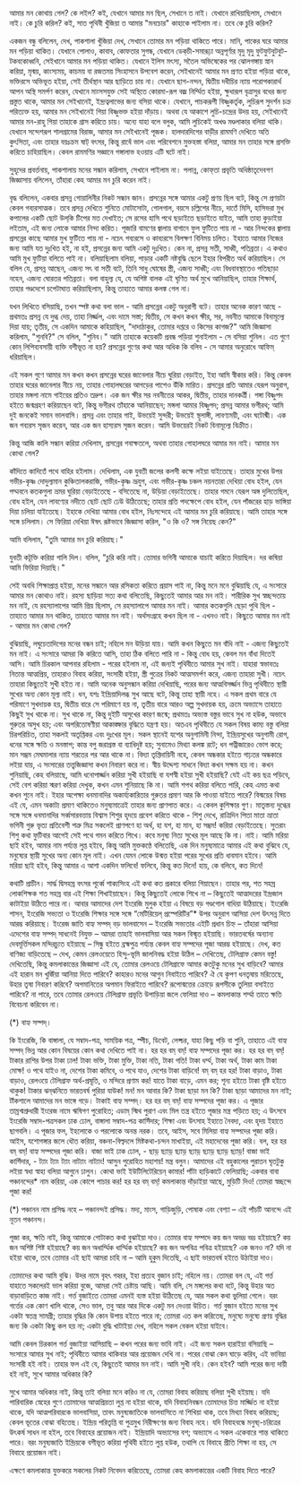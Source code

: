 আমার মন কোথায় গেল? কে লইল? কই, যেখানে আমার মন ছিল, সেখানে ত নাই। যেখানে রাখিয়াছিলাম, সেখানে নাই। কে চুরি করিল? কই, সাত পৃথিবী খুঁজিয়া ত আমার "মনচোর" কাহাকে পাইলাম না। তবে কে চুরি করিল?

একজন বন্ধু বলিলেন, দেখ, পাকশালা খুঁজিয়া দেখ, সেখানে তোমার মন পড়িয়া থাকিতে পারে। মানি, পাকের ঘরে আমার মন পড়িয়া থাকিত। যেখানে পোলাও, কাবাব, কোফতার সুগন্ধ, যেখানে ডেক্‌চী-সমারূঢ়া অন্নপূর্ণার মৃদু মৃদু ফুটফুটবুটবুট-টকবকোধ্বনি, সেইখানে আমার মন পড়িয়া থাকিত। যেখানে ইলিস মৎস্য, সতৈল অভিষেকের পর ঝোলগঙ্গায় স্নান করিয়া, মৃন্ময়, কাংস্যময়, কাচময় বা রজতময় সিংহাসনে উপবেশ করেন, সেইখানেই আমার মন প্রণত হইয়া পড়িয়া থাকে, ভক্তিরসে অভিভূত হইয়া, সেই তীর্থস্থান আর ছাড়িতে চায় না। যেখানে ছাগ-নন্দন, দ্বিতীয় দধীচির ন্যায় পরোপকারার্থ আপন অস্থি সমর্পণ করেন, যেখানে মাংসসযুক্ত সেই অস্থিতে কোরমা-রূপ বজ্র নির্ম্মিত হইয়া, ক্ষুধারূপ বৃত্রাসুর বধের জন্য প্রস্তুত থাকে, আমার মন সেইখানেই, ইন্দ্রত্বলাভের জন্য বসিয়া থাকে। যেখানে, পাচকরূপী বিষ্ণুকর্তৃক, লুচিরূপ সুদর্শন চক্র পরিত্যক্ত হয়, আমার মন সেইখানেই গিয়া বিষ্ণুভক্ত হইয়া দাঁড়ায়। অথবা যে আকাশে লুচি-চন্দ্রের উদয় হয়, সেইখানেই আমার মন-রাহু গিয়া তাহাকে গ্রাস করিতে চায়। অন্যে যাহা বলে বলুক, আমি লুচিকেই অখণ্ড মণ্ডলাকার বলিয়া থাকি। যেখানে সন্দেশরূপ শালগ্রামের বিরাজ, আমার মন সেইখানেই পূজক। হালদারদিগের বাড়ীর রামমণি দেখিতে অতি কুৎসিতা, এবং তাহার বয়ঃক্রম ষাট্‌ বৎসর, কিন্তু রাধেঁ ভাল এবং পরিবেশনে মুক্তহস্তা বলিয়া, আমার মন তাহার সঙ্গে প্রসক্তি করিতে চাহিয়াছিল। কেবল রামমণির সজ্ঞানে গঙ্গালাভ হওয়ায় এটি ঘটে নাই।

সুহৃদের প্রবর্ত্তনায়, পাকশালায় মনের সন্ধান করিলাম, সেখানে পাইলাম না। পলান্ন, কোফ্‌তা প্রভৃতি অধিষ্ঠাতৃদেবগণ জিজ্ঞাসায় বলিলেন, তাঁহারা কেহ আমার মন চুরি করেন নাই।

বৃদ্ধ বলিলেন, একবার প্রসন্ন গোয়ালিনীর নিকট সন্ধান জান। প্রসন্নের সঙ্গে আমার একটু প্রণয় ছিল বটে, কিন্তু সে প্রণয়টা কেবল গব্যরসাত্মক। তবে প্রসন্ন দেখিতে শুনিতে মোটাসোটা, গোলগাল, বয়সে চল্লিশের নীচে, দাতেঁ মিসি, হাসিভরা মুখ কপালের একটি ছোট উল্‌কি টিপের মত দেখাইত; সে রসের হাসি পথে ছড়াইতে ছড়াইতে যাইত, আমি তাহা কুড়াইয়া লইতাম, এই জন্য লোকে আমার নিন্দা করিত। পূজারি বামণের জ্বালায় বাগানে ফুল ফুটিতে পায় না - আর নিন্দকের জ্বালায় প্রসন্নের কাছে আমার মুখ ফুটিতে পায় না - নচেৎ গব্যরসে ও কাব্যরসে বিলক্ষণ বিনিময় চলিত। ইহাতে আমার নিজের জন্য আমি যত দুঃখিত হই, না হই, প্রসন্নের জন্য আমি একটু দুঃখিত। কেন না, প্রসন্ন সতী, সাধ্বী, পতিব্রতা। এ কথাও আমি মুখ ফুটিয়া বলিতে পাই না। বলিয়াছিলাম বলিয়া, পাড়ার একটি নষ্টবুদ্ধি ছেলে ইহার বিপরীত অর্থ করিয়াছিল। সে বলিল যে, প্রসন্ন আছেন, এজন্য সৎ বা সতী বটে, তিনি সাধু ঘোষের স্ত্রী, এজন্য সাধ্বী; এবং বিধবাবস্থাতেও পতিছাড়া নহেন, এজন্য ঘোরতর পতিব্রতা। বলা বাহুল্য যে, যে অশিষ্ট বালক এই ঘৃণিত অর্থ মুখে আনিয়াছিল, তাহার শিক্ষার্থ, তাহার গণ্ডদেশে চপেটাঘাত করিয়াছিলাম, কিন্তু তাহাতে আমার কলঙ্ক গেল না।

যখন লিখিতে বসিয়াছি, তখন স্পষ্ট কথা বলা ভাল - আমি প্রসন্নের একটু অনুরাগী বটে। তাহার অনেক কারণ আছে - প্রথমতঃ প্রসন্ন যে দুগ্ধ দেয়, তাহা নির্জ্জল, এবং দামে সস্তা; দ্বিতীয়, সে কখন কখন ক্ষীর, সর, নবনীত আমাকে বিনামূল্যে দিয়া যায়; তৃতীয়, সে একদিন আমাকে কহিয়াছিল, "দাদাঠাকুর, তোমার দপ্তরে ও কিসের কাগজ?" আমি জিজ্ঞাসা করিলাম, "শুনবি?" সে বলিল, "শুনিব।" আমি তাহাকে কয়েকটি প্রবন্ধ পড়িয়া শুনাইলাম - সে বসিয়া শুনিল। এত গুণে কোন্‌ লিপিব্যবসায়ী ব্যক্তি বশীভূত না হয়? প্রসন্নের গুণের কথা আর অধিক কি বলিব - সে আমার অনুরোধে আফিম্‌ ধরিয়াছিল।

এই সকল গুণে আমার মন কখন কখন প্রসন্নের ঘরের জানেলার নীচে ঘুরিয়া বেড়াইত, ইহা আমি স্বীকার করি। কিন্তু কেবল তাহার ঘরের জানেলার নীচে নয়, তাহার গোহালঘরের আগড়ের পাশেও উঁকি মারিত। প্রসন্নের প্রতি আমার যেরূপ অনুরাগ, তাহার মঙ্গলা নামে গাইয়ের প্রতিও তদ্রুপ। এক জন ক্ষীর সর নবনীতের আকর, দ্বিতীয়, তাহার দানকর্ত্রী। গঙ্গা বিষ্ণুপদ হইতে জন্মগ্রহণ করিয়াছেন বটে, কিন্তু ভগীরথ তাঁহাকে আনিয়াছেন; মঙ্গলা আমার বিষ্ণুপদ; প্রসন্ন আমার ভগীরথ; আমি দুই জনকেই সমান ভালবাসি। প্রসন্ন এবং তাহার গাই, উভয়েই সুন্দরী; উভয়েই স্থূলাঙ্গী, লাবণ্যময়ী, এবং ঘটোধ্মী। এক জন গব্যরস সৃজন করেন, আর এক জন হাস্যরস সৃজন করেন। আমি উভয়েরই নিকট বিনামূল্যে বিক্রীত।

কিন্তু আজি কালি সন্ধান করিয়া দেখিলাম, প্রসন্নের গবাক্ষতলে, অথবা তাহার গোহালঘরে আমার মন নাই। আমার মন কোথা গেল?

কাঁদিতে কাদিতেঁ পথে বাহির হইলাম। দেখিলাম, এক যুবতী জলের কলসী কক্ষে লইয়া যাইতেছে। তাহার মুখের উপর গভীর-কৃষ্ণ দোদুল্যমান কুঞ্চিতালকরাজি, গভীর-কৃষ্ণ ভ্রূযুগ, এবং গভীর-কৃষ্ণ চঞ্চল নয়নতারা দেখিয়া বোধ হইল, যেন পদ্মবনে কতকগুলা ভ্রমর ঘুরিয়া বেড়াইতেছে - বসিতেছে না, উড়িয়া বেড়াইতেছে। তাহার গমনে যেরূপ অঙ্গ দুলিতেছিল, বোধ হইল, যেন লাবণ্যের নদীতে ছোট ছোট ঢেউ উঠিতেছে; তাহার প্রতি পদক্ষেপে বোধ হইল, যেন পাঁজরের হাড় ভাঙ্গিয়া দিয়া চলিয়া যাইতেছে। ইহাকে দেখিয়া আমার বোধ হইল, নিঃসন্দেহে এই আমার মন চুরি করিয়াছে। আমি তাহার সঙ্গে সঙ্গে চলিলাম। সে ফিরিয়া দেখিয়া ঈষৎ রূষ্টভাবে জিজ্ঞাসা করিল, "ও কি ও? সঙ্গ নিয়েছ কেন?"

আমি বলিলাম, "তুমি আমার মন চুরি করিয়াছ।"

যুবতী কটূক্তি করিয়া গালি দিল। বলিল, "চুরি করি নাই। তোমার ভগিনী আমাকে যাচাই করিতে দিয়াছিল। দর কষিয়া আমি ফিরিয়া দিয়াছি।"

সেই অবধি শিক্ষাপ্রাপ্ত হইয়া, মনের সন্ধানে আর রসিকতা করিতে প্রয়াস পাই না, কিন্তু মনে মনে বুঝিয়াছি যে, এ সংসারে আমার মন কোথাও নাই। রহস্য ছাড়িয়া সত্য কথা বলিতেছি, কিছুতেই আমার আর মন নাই। শারীরিক সুখ স্বচ্ছন্দতায় মন নাই, যে রহস্যালাপের আমি প্রিয় ছিলাম, সে রহস্যালাপে আমার মন নাই। আমার কতকগুলি ছেড়া পুথি ছিল - তাহাতে আমার মন থাকিত, তাহাতে আমার মন নাই। অর্থসংগ্রহে কখন ছিল না - এখনও নাই। কিছুতে আমার মন নাই - আমার মন কোথা গেল?

বুঝিয়াছি, লঘুচেতাদিগের মনের বন্ধন চাই; নহিলে মন উড়িয়া যায়। আমি কখন কিছুতে মন বাঁধি নাই - এজন্য কিছুতেই মন নাই। এ সংসারে আমরা কি করিতে আসি, তাহা ঠিক বলিতে পারি না - কিন্তু বোধ হয়, কেবল মন বাঁধা দিতেই আসি। আমি চিরকাল আপনার রহিলাম - পরের হইলাম না, এই জন্যই পৃথিবীতে আমার সুখ নাই। যাহারা স্বভাবতঃ নিতান্ত আত্মপ্রিয়, তাহারাও বিবাহ করিয়া, সংসারী হইয়া, স্ত্রী পুত্রের নিকট আত্মসমর্পণ করে, এজন্য তাহারা সুখী। নচেৎ তাহারা কিছুতেই সুখী হইত না। আমি অনেক অনুসন্ধান করিয়া দেখিয়াছি, পরের জন্য আত্মবিসর্জ্জন ভিন্ন পৃথিবীতে স্থায়ী সুখের অন্য কোন মূল্য নাই। ধন, যশঃ ইন্দ্রিয়াদিলব্ধ সুখ আছে বটে, কিন্তু তাহা স্থায়ী নহে। এ সকল প্রথম বারে যে পরিমাণে সুখদায়ক হয়, দ্বিতীয় বারে সে পরিমাণে হয় না, তৃতীয় বারে আরও অল্প সুখদায়ক হয়, ক্রমে অভ্যাসে তাহাতে কিছুই সুখ থাকে না। সুখ থাকে না, কিন্তু দুইটি অসুখের কারণ জন্মে; প্রথমতঃ অভ্যস্ত বস্তুর ভাবে সুখ না হউক, অভাবে গুরুতর অসুখ হয়; এবং অপরিতোষণীয়া আকাঙ্ক্ষার বৃদ্ধিতে যন্ত্রণা হয়। অতএব পৃথিবীতে যে সকল বিষয় কাম্য বস্তু বলিয়া চিরপরিচিত, তাহা সকলই অতৃপ্তিকর এবং দুঃখের মূল। সকল স্থানেই যশের অনুগামিনী নিন্দা, ইন্দ্রিয়সুখের অনুগামী রোগ, ধনের সঙ্গে ক্ষতি ও মনস্তাপ; কান্ত বপু জরাগ্রস্ত বা ব্যাধিদুষ্ট হয়; সুনামেও মিথ্যা কলঙ্ক রটে; ধন পত্নীজারেও ভোগ করে; মান সম্ভ্রম মেঘমালার ন্যায় শরতের পর আর থাকে না। বিদ্যা তৃপ্তিদায়িনী নহে, কেবল অন্ধকার হইতে গাঢ়তর অন্ধকারে লইয়া যায়, এ সংসারের তত্ত্বজিজ্ঞাসা কখন নিবারণ করে না। স্বীয় উদ্দেশ্য সাধনে বিদ্যা কখন সক্ষম হয় না। কখন শুনিয়াছি, কেহ বলিয়াছে, আমি ধনোপার্জ্জন করিয়া সুখী হইয়াছি বা যশস্বী হইয়া সুখী হইয়াছি? যেই এই কয় ছত্র পড়িবে, সেই বেশ করিয়া স্মরণ করিয়া দেখুক, কখন এমন শুনিয়াছে কি না। আমি শপথ করিয়া বলিতে পারি, কেহ এমত কথা কখন শুনে নাই। ইহার অপেক্ষা ধনমানাদির অকার্য্যকারিতার গুরুতর প্রমাণ আর কি পাওয়া যাইতে পারে? বিস্ময়ের বিষয় এই যে, এমন অকাট্য প্রমাণ থাকিতেও মনুষ্যমাত্রেই তাহার জন্য প্রাণপাত করে। এ কেবল কুশিক্ষার গুণ। মাতৃস্তন্য দুগ্ধের সঙ্গে সঙ্গে ধনমানাদির সর্ব্বসারবত্তায় বিশ্বাস শিশুর হৃদয়ে প্রবেশ করিতে থাকে - শিশু দেখে, রাত্রিদিন পিতা মাতা ভ্রাতা ভগিনী গুরু ভৃত্য প্রতিবেশী শত্রু মিত্র সকলেই প্রাণপণে হা অর্থ, হা যশ, হা মান, হা সম্ভ্রম! করিয়া বেড়াইতেছে। সুতরাং শিশু কথা ফুটিবার আগেই সেই পথে গমন করিতে শিখে। কবে মনুষ্য নিত্য সুখের মূল আছে কি না। নাই। আমি মরিয়া ছাই হইব, আমার নাম পর্য্যন্ত লুপ্ত হইবে, কিন্তু আমি মুক্তকণ্ঠে বলিতেছি, এক দিন মনুষ্যমাত্রে আমার এই কথা বুঝিবে যে, মনুষ্যের স্থায়ী সুখের অন্য কোন মূল নাই। এখন যেমন লোকে উন্মত্ত হইয়া পরের সুখের প্রতি ধাবমান হইবে। আমি মরিয়া ছাই হইব, কিন্তু আমার এ আশা একদিন ফলিবে! ফলিবে, কিন্তু কত দিনে! হায়, কে বলিবে, কত দিনে!

কথাটি প্রাচীন। সার্দ্ধ দ্বিসহস্র বৎসর পূর্ব্বে শাক্যসিংহ এই কথা কত প্রকারে বলিয়া গিয়াছেন। তাহার পর, শত সহস্র লোকশিক্ষক শত সহস্র বার এই শিক্ষা শিখাইয়াছেন। কিন্তু কিছুতেই লোকে শিখে না – কিছুতেই আত্মাদরের ইন্দ্রজাল কাটাইয়া উঠিতে পারে না। আবার আমাদের দেশ ইংরেজি মুলুক হইয়া এ বিষয়ে বড় গণ্ডগোল বাধিয়া উঠিয়াছে। ইংরেজি শাসন, ইংরেজি সভ্যতা ও ইংরেজি শিক্ষার সঙ্গে সঙ্গে “মেটিরিয়েল্ প্রস্পেরিটির”* উপর অনুরাগ আসিয়া দেশ উৎসন্ন দিতে আরম্ভ করিয়াছে। ইংরেজ জাতি বাহ্য সম্পদ্ বড় ভালবাসেন – ইংরেজি সভ্যতার এইটি প্রধান চিহ্ন – তাঁহারা আসিয়া এদেশের বাহ্য সম্পদ্ সাধনেই নিযুক্ত – আমরা তাহাই ভালবাসিয়া আর সকল বিস্মৃত হইয়াছি। ভারতবর্ষের অন্যান্য দেবমূর্ত্তিসকল মন্দিরচ্যুত হইয়াছে – সিন্ধু হইতে ব্রহ্মপুত্র পর্য্যন্ত কেবল বাহ্য সম্পদের পূজা আরম্ভ হইয়াছে। দেখ, কত বাণিজ্য বাড়িতেছে – দেখ, কেমন রেলওয়েতে হিন্দু-ভূমি জালনিবদ্ধ হইয়া উঠিল – দেখিতেছ, টেলিগ্রাফ কেমন বস্তু! দেখিতেছি, কিন্তু কমলাকান্তের জিজ্ঞাসা এই যে, তোমার রেলওয়ে টেলিগ্রাফে আমার কতটুকু মনের সুখ বাড়িবে? আমার এই হারান মন খুজিঁয়া আনিয়া দিতে পারিবে? কাহারও মনের আগুন নিবাইতে পারিবে? ঐ যে কৃপণ ধনতৃষায় মরিতেছে, উহার তৃষা নিবারণ করিবে? অপমানিতের অপমান ফিরাইতে পারিবে? রূপোন্মত্তের ক্রোড়ে রূপসীকে তুলিয়া বসাইতে পারিবে? না পারে, তবে তোমার রেলওয়ে টেলিগ্রাফ প্রভৃতি উপাড়িয়া জলে ফেলিয়া দাও – কমলাকান্ত শর্ম্মা তাতে ক্ষতি বিবেচনা করিবেন না।

(*) বাহ্য সম্পদ্।

কি ইংরেজি, কি বাঙ্গালা, যে সম্বাদ-পত্র, সাময়িক পত্র, স্পীচ, ডিবেট, লেক্চর, যাহা কিছু পড়ি বা শুনি, তাহাতে এই বাহ্য সম্পদ্ ভিন্ন আর কোন বিষয়ের কোন কথা দেখিতে পাই না। হর হর বম্ বম্! বাহ্য সম্পদের পূজা কর। হর হর বম্ বম্! টাকার রাশির উপর টাকা ঢাল! টাকা ভক্তি, টাকা মুক্তি, টাকা নতি, টাকা গতি! টাকা ধর্ম্ম, টাকা অর্থ, টাকা কাম টাকা মোক্ষ! ও পথে যাইও না, দেশের টাকা কমিবে, ও পথে যাও, দেশের টাকা বাড়িবে! বম্ বম্ হর হর! টাকা বাড়াও, টাকা বাড়াও, রেলওয়ে টেলিগ্রাফ অর্থ-প্রষূতি, ও মন্দিরে প্রণাম কর! যাতে টাকা বাড়ে, এমন কর; শূন্য হইতে টাকা বৃষ্টি হইতে থাকুক! টাকার ঝন্‌ঝনিতে ভারতবর্ষ পুরিয়া যাউক! মন! মন আবার কি? টাকা ছাড়া মন কি? টাকা ছাড়া আমাদের মন নাই; টাঁকশালে আমাদের মন ভাঙ্গে গড়ে। টাকাই বাহ্য সম্পদ্। হর হর বম্ বম্! বাহ্য সম্পদের পূজা কর। এ পূজার তাম্রশ্মশ্রুধারী ইংরেজ নামে ঋষিগণ পুরোহিত; এডাম্ স্মিথ পুরাণ এবং মিল তন্ত্র হইতে পূজার মন্ত্র পড়িতে হয়; এ উৎসবে ইংরেজি সম্বাদ-পত্রসকল ঢাক ঢোল, বাঙ্গালা সম্বাদ-পত্র কাসিঁদার; শিক্ষা এবং উৎসাহ ইহাতে নৈবদ্য, এবং হৃদয় ইহাতে ছাগবলি। এ পূজার ফল, ইহলোকে ও পরলোকে অনন্ত নরক। তবে, আইস, সবে মিলিয়া বাহ্য সম্পদের পূজা করি। আইস, যশোগঙ্গার জলে ধৌত করিয়া, বঞ্চনা-বিল্বদলে মিষ্টকথা-চন্দন মাখাইয়া, এই মহাদেবের পূজা করি। বল, হর হর বম্ বম্! বাহ্য সম্পদের পূজা করি। বাজা ভাই ঢাক ঢোল, - ছাড়্ ছ্যাড়্ ছ্যাড়্ ছ্যাড়্ ছ্যাড়্ ছ্যাড়্ ছ্যাড়্! বাজা ভাই কাসিঁদার, - ট্যাং ট্যাং ট্যাং নাট্যাং নাট্যাং! আসুন পুরোহিত মহাশয়! মন্ত্র বলুন। আমাদের এই বহুকালের পুরাতন ঘৃতটুকু লইয়া স্বধা স্বাহা বলিয়া আগুনে ঢালুন। কোথা ভাই ইউটিলিটেরিয়েন্ কামার! পাঁটা হাড়িকাটে ফেলিয়াছি; একবার বাবা পঞ্চানন্দের* নাম করিয়া, এক কোপে পাচার কর! হর হর বম্ বম্! কমলাকান্ত দাঁড়াইয়া আছে, মুড়িটি দিও! তোমরা স্বচ্ছন্দে পূজা কর!

(*) পঞ্চানন নাম প্রসিদ্ধ নহে – পঞ্চানন্দই প্রসিদ্ধ। মদ্য, মাংস, গাড়িজুড়ি, পোষাক এবং বেশ্যা – এই পাঁচটি আনন্দে এই নূতন পঞ্চানন্দ।

পূজা কর, ক্ষতি নাই, কিন্তু আমাকে গোটাকত কথা বুঝাইয়া দাও। তোমার বাহ্য সম্পদে কয় জন অভদ্র ভদ্র হইয়াছে? কয় জন অশিষ্ট শিষ্ট হইয়াছে? কয় জন অধার্ম্মিক ধার্ম্মিক হইয়াছে? কয় জন অপবিত্র পবিত্র হইয়াছে? এক জনও না? যদি না হইয়া থাকে, তবে তোমার এই ছাই আমরা চাহি না – আমি হুকুম দিতেছি, এ ছাই ভারতবর্ষ হইতে উঠাইয়া দাও।

তোমাদের কথা আমি বুঝি। উদর নামে বৃহৎ গহ্বর, ইহা প্রত্যহ বুজান চাই; নহিলে নয়। তোমরা বল যে, এই গর্ত্ত যাহাতে সকলেরই ভাল করিয়া বুজে, আমরা সেই চেষ্টায় আছি। আমি বলি, সে মঙ্গলের কথা বটে, কিন্তু উহার অত বাড়াবাড়িতে কাজ নাই। গর্ত্ত বুজাইতে তোমরা এমনই ব্যস্ত হইয়া উঠিতেছ যে, আর সকল কথা ভুলিয়া গেলে। বরং গর্ত্তের এক কোণ খালি থাকে, সেও ভাল, তবু আর আর দিকে একটু মন দেওয়া উচিত। গর্ত্ত বুজান হইতে মনের সুখ একটা স্বতন্ত্র সামগ্রী; তাহার বৃদ্ধির কি কোন উপায় হইতে পারে না; তোমরা এত কল করিতেছ, মনুষ্যে মনুষ্যে প্রণয় বৃদ্ধির জন্য কি একটা কিছু কল হয় না; একটা বুদ্ধি খাটাইয়া দেখ, নহিলে সকল বেকল হইয়া যাইবে।

আমি কেবল চিরকাল গর্ত্ত বুজাইয়া আসিয়াছি – কখন পরের জন্য ভাবি নাই। এই জন্য সকল হারাইয়া বসিয়াছি – সংসারে আমার সুখ নাই; পৃথিবীতে আমার থাকিবার আর প্রয়োজন দেখি না। পরের বোঝা কেন ঘাড়ে করিব, এই ভাবিয়া সংসারী হই নাই। তাহার ফল এই যে, কিছুতেই আমার মন নাই। আমি সুখী নহি। কেন হইব? আমি পরের জন্য দায়ী হই নাই, সুখে আমার অধিকার কি?

সুখে আমার অধিকার নাই, কিন্তু তাই বলিয়া মনে করিও না যে, তোমরা বিবাহ করিয়াছ বলিয়া সুখী হইয়াছ। যদি পারিবারিক স্নেহের গুণে তোমাদের আত্মপ্রিয়তা লুপ্ত না হইয়া থাকে, যদি বিবাহনিবন্ধন তোমাদের চিত্ত মার্জ্জিত না হইয়া থাকে, যদি আত্মপরিবারকে ভালবাসিয়া, তাবৎ মনুষ্যজাতিকে ভালবাসিতে না শিখিয়া থাক, তবে মিথ্যা বিবাহ করিয়াছ; কেবল ভূতের বোঝা বহিতেছ। ইন্দ্রিয় পরিতৃপ্তি বা পুত্রমুখ নিরীক্ষণের জন্য বিবাহ নহে। যদি বিবাহবন্ধে মনুষ্য্-চরিত্রের উৎকর্ষ সাধন না হইল, তবে বিবাহের প্রয়োজন নাই। ইন্দ্রিয়াদি অভ্যাসের বশ; অভ্যাসে এ সকল একেবারে শান্ত থাকিতে পারে। বরং মনুষ্যজাতি ইন্দ্রিয়কে বশীভূত করিয়া পৃথিবী হইতে লুপ্ত হউক, তথাপি যে বিবাহে প্রীতি শিক্ষা না হয়, সে বিবাহে প্রয়োজন নাই।

এক্ষণে কমলাকান্ত যুক্তকরে সকলের নিকট নিবেদন করিতেছে, তোমরা কেহ কমলাকান্তের একটি বিবাহ দিতে পারে?
